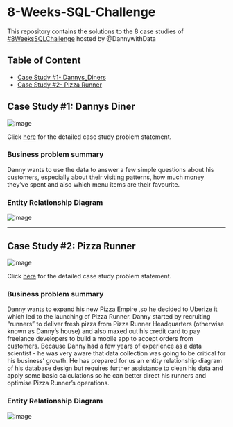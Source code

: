 # 8-Weeks-SQL-Challenge
This repository contains the solutions to the 8 case studies of [#8WeeksSQLChallenge](https://8weeksqlchallenge.com/getting-started/)  hosted by @DannywithData

## Table of Content
* [Case Study #1- Dannys_Diners](https://8weeksqlchallenge.com/case-study-1/)
* [Case Study #2- Pizza Runner](https://8weeksqlchallenge.com/case-study-2/)


## Case Study #1: Dannys Diner

![image](https://user-images.githubusercontent.com/90378885/212132772-7d677655-e748-48cc-b9e4-32a038bfbcfb.png)


Click [here](https://8weeksqlchallenge.com/case-study-1/) for the detailed case study problem statement.

### Business problem summary
Danny wants to use the data to answer a few simple questions about his customers, especially about their visiting patterns, how much money they’ve spent and also which menu items are their favourite.

### Entity Relationship Diagram
![image](https://user-images.githubusercontent.com/90378885/212132929-6d6b7261-2e72-4cff-82a0-c5328bc180e2.png)






---
## Case Study #2: Pizza Runner

![image](https://user-images.githubusercontent.com/90378885/212938450-45df60a5-3ae4-4908-ab27-d7dbc69ad19d.png)


Click [here](https://8weeksqlchallenge.com/case-study-1/) for the detailed case study problem statement.

### Business problem summary
Danny wants to expand his new Pizza Empire ,so he decided to Uberize it which led to the launching of Pizza Runner. Danny started by recruiting “runners” to deliver fresh pizza from Pizza Runner Headquarters (otherwise known as Danny’s house) and also maxed out his credit card to pay freelance developers to build a mobile app to accept orders from customers. Because Danny had a few years of experience as a data scientist - he was very aware that data collection was going to be critical for his business’ growth. He has prepared for us an entity relationship diagram of his database design but requires further assistance to clean his data and apply some basic calculations so he can better direct his runners and optimise Pizza Runner’s operations.

### Entity Relationship Diagram
![image](https://user-images.githubusercontent.com/90378885/212947256-6c40a1e8-92d8-4324-94ce-b3b632ee7f80.png)




